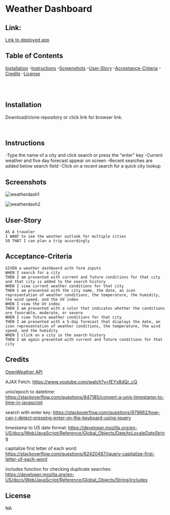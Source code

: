 <h1> Weather Dashboard </h1>

## Link:

<a href="https://mbenson025.github.io/weather-dashboard/">Link to deployed app</a>

## Table of Contents

[Installation](#installation) -[Instructions](#instructions) -[Screenshots](#screenshots) -[User-Story](#user-story) -[Acceptance-Criteria](#acceptance-criteria) -[Credits](#credits) -[License](#license)

<br></br>

## Installation

Download/clone repository or click link for browser link.

<br>

## Instructions

-Type the name of a city and click search or press the "enter" key
-Current weather and five day forecast appear on screen
-Recent searches are added below search field
-Click on a recent search for a quick city lookup

## Screenshots

![weatherdash1](https://user-images.githubusercontent.com/35643709/168481901-303b59b3-4865-400b-a5d7-c94dd8e18aec.JPG)

![weatherdash2](https://user-images.githubusercontent.com/35643709/168481914-aa22d62d-9057-400a-974e-e72d9e16d247.JPG)

## User-Story

```
AS A traveler
I WANT to see the weather outlook for multiple cities
SO THAT I can plan a trip accordingly
```

## Acceptance-Criteria

```
GIVEN a weather dashboard with form inputs
WHEN I search for a city
THEN I am presented with current and future conditions for that city and that city is added to the search history
WHEN I view current weather conditions for that city
THEN I am presented with the city name, the date, an icon representation of weather conditions, the temperature, the humidity, the wind speed, and the UV index
WHEN I view the UV index
THEN I am presented with a color that indicates whether the conditions are favorable, moderate, or severe
WHEN I view future weather conditions for that city
THEN I am presented with a 5-day forecast that displays the date, an icon representation of weather conditions, the temperature, the wind speed, and the humidity
WHEN I click on a city in the search history
THEN I am again presented with current and future conditions for that city
```

## Credits

<a href="https://openweathermap.org/api/one-call-api">OpenWeather API</a>

AJAX Fetch: https://www.youtube.com/watch?v=fEYx8dQr_cQ

unix/epoch to datetime: https://stackoverflow.com/questions/847185/convert-a-unix-timestamp-to-time-in-javascript

search with enter key: https://stackoverflow.com/questions/979662/how-can-i-detect-pressing-enter-on-the-keyboard-using-jquery

timestamp to US date format: https://developer.mozilla.org/en-US/docs/Web/JavaScript/Reference/Global_Objects/Date/toLocaleDateString

capitalize first letter of each word: https://stackoverflow.com/questions/62420487/jquery-capitalize-first-letter-of-each-word

includes function for checking duplicate searches: https://developer.mozilla.org/en-US/docs/Web/JavaScript/Reference/Global_Objects/String/includes

## License

NA
